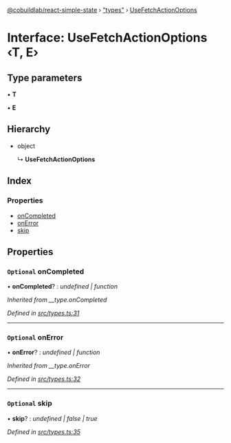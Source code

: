 [@cobuildlab/react-simple-state](../README.md) › ["types"](../modules/_types_.md) › [UseFetchActionOptions](_types_.usefetchactionoptions.md)

# Interface: UseFetchActionOptions ‹**T, E**›

## Type parameters

▪ **T**

▪ **E**

## Hierarchy

* object

  ↳ **UseFetchActionOptions**

## Index

### Properties

* [onCompleted](_types_.usefetchactionoptions.md#optional-oncompleted)
* [onError](_types_.usefetchactionoptions.md#optional-onerror)
* [skip](_types_.usefetchactionoptions.md#optional-skip)

## Properties

### `Optional` onCompleted

• **onCompleted**? : *undefined | function*

*Inherited from __type.onCompleted*

*Defined in [src/types.ts:31](https://github.com/cobuildlab/react-simple-state/blob/69c0983/src/types.ts#L31)*

___

### `Optional` onError

• **onError**? : *undefined | function*

*Inherited from __type.onError*

*Defined in [src/types.ts:32](https://github.com/cobuildlab/react-simple-state/blob/69c0983/src/types.ts#L32)*

___

### `Optional` skip

• **skip**? : *undefined | false | true*

*Defined in [src/types.ts:35](https://github.com/cobuildlab/react-simple-state/blob/69c0983/src/types.ts#L35)*
